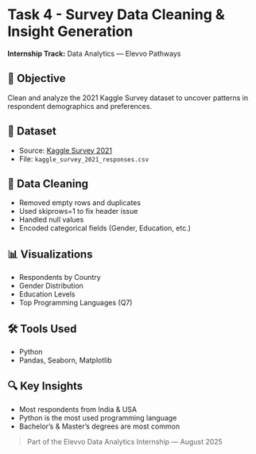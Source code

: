 # Task 4 - Survey Data Cleaning & Insight Generation
**Internship Track:** Data Analytics — Elevvo Pathways

## 🎯 Objective
Clean and analyze the 2021 Kaggle Survey dataset to uncover patterns in respondent demographics and preferences.

## 📂 Dataset
- Source: [Kaggle Survey 2021](https://www.kaggle.com/datasets/kaggle/kaggle-survey-2021)
- File: `kaggle_survey_2021_responses.csv`

## 🧹 Data Cleaning
- Removed empty rows and duplicates
- Used skiprows=1 to fix header issue
- Handled null values
- Encoded categorical fields (Gender, Education, etc.)

## 📊 Visualizations
- Respondents by Country
- Gender Distribution
- Education Levels
- Top Programming Languages (Q7)

## 🛠️ Tools Used
- Python
- Pandas, Seaborn, Matplotlib

## 🔍 Key Insights
- Most respondents from India & USA
- Python is the most used programming language
- Bachelor’s & Master’s degrees are most common

> Part of the Elevvo Data Analytics Internship — August 2025
